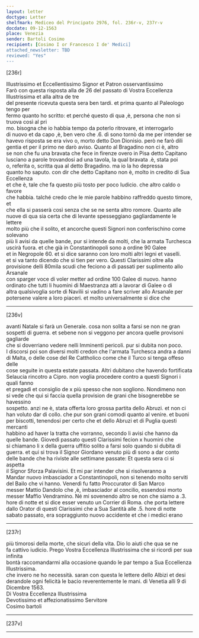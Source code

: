 ```yaml
---
layout: letter
doctype: Letter
shelfmark: Mediceo del Principato 2976, fol. 236r-v, 237r-v
docdate: 09-12-1563
place: Venezia
sender: Bartoli Cosimo
recipient: [Cosimo I or Francesco I de' Medici]
attached_newsletter: TBD
reviewed: "Yes"
---
```


[236r]  
  
  
Illustrissimo et Eccellentissimo Signor et Patron osservantissimo  
Farò con questa risposta alla de 26 del passato di Vostra Eccellenza Illustrissima et alla altra de tre  
del presente ricevuta questa sera ben tardi. et prima quanto al Paleologo tengo per  
fermo quanto ho scritto: et perché questo di qua ,è, persona che non si truova così al pri  
mo. bisogna che io habbia tempo da poterlo ritrovare, et interrogarlo  
di nuovo et da capo ,è, ben vero che .6. dì sono tornò da me per intender se  
havevo risposta se era vivo o, morto detto Don Dionisio. però ne farò dili  
gentia et per il primo ne darò aviso. Quanto al Bragadino non ci è, altro  
se non che fu una bravata che fece in firenze overo in Pisa detto Capitano  
lusciano a parole trovandosi ad una tavola, la qual bravata .è, stata poi  
o, referita o, scritta qua al detto Bragadino. ma io la ho depressa  
quanto ho saputo. con dir che detto Capitano non è, molto in credito di Sua Eccellenza  
et che è, tale che fa questo più tosto per poco Iudicio. che altro caldo o favore  
che habbia. talché credo che le mie parole habbino raffreddo questo timore, et  
che ella si passerà così senza che se ne senta altro romore. Quanto alle  
nuove di qua sia certa che di levante spesseggiano gagliardamente le lettere  
molto più che il solito, et ancorche questi Signori non conferischino come solevano  
più li avisi da quelle bande, pur si intende da molti, che la armata Turchesca  
uscirà fuora. et che già in Constantinopoli sono a ordine 90 Galee  
et in Negropole 60. et si dice saranno con loro molti altri legni et vaselli.  
et si va tanto dicendo che si tien per vero. Questi Clarissimi oltre alla  
provisione delli 80mila scudi che feciono a dì passati per suplimento allo Arsanale  
con sparger voce di voler metter ad ordine 100 Galee di nuovo. hanno  
ordinato che tutti li huomini di Maestranza atti a lavorar di Galee o di  
altra qualsivoglia sorte di Navilii si vadino a fare scriver allo Arsanale per  
potersene valere a loro piaceri. et molto universalmente si dice che  
  
---  

[236v]  
  
  
avanti Natale si farà un Generale. cosa non solita a farsi se non ne gran  
sospetti di guerra. et sebene non si veggono per ancora quelle provisoni gagliarde  
che si doverriano vedere nelli Imminenti pericoli. pur si dubita non poco.  
I discorsi poi son diversi molti credon che l'armata Turchesca andra a danni  
di Malta, o delle cose del Re Cattholico come che il Turco si tenga offeso delle  
cose seguite in questa estate passata. Altri dubitano che havendo fortificata  
Selaucia rincotro a Cipro. non voglia procedere contro a questi Signori i quali fanno  
et pregadi et consiglio de x più spesso che non sogliono. Nondimeno non  
si vede che qui si faccia quella provision de grani che bisognerebbe se havessino  
sospetto. anzi ne è, stata offerta loro grossa partita dello Abruzi. et non ci  
han voluto dar di collo. che pur son grani comodi quanto al venire. et buoni  
per biscotti, tenendosi per certo che et dello Abruzi et di Puglia questi mercanti  
habbino ad haver la tratta che vorranno, secondo li avisi che hanno da  
quelle bande. Giovedì passato questi Clarissimi fecion x huomini che  
si chiamano li x della guerra uffitio solito a farsi solo quando si dubita di  
guerra. et qui si trova il Signor Giordano venuto più dì sono a dar conto  
delle bande che ha riviste alle settimane passate: Et questa sera ci si aspetta  
il Signor Sforza Palavisini. Et mi par intender che si risolveranno a  
Mandar nuovo imbasciador a Constantinopoli, non si tenendo molto serviti  
del Bailo che vi hanno. Venerdì fu fatto Proccurator di San Marco  
messer Mattio Dandolo che ,è, imbasciador al concilio, essendosi morto  
messer Maffio Vendramino. Né mi sovenendo altro se non che siamo a .3.  
hore di notte et si dice esser venuto un Corrier di Roma. che porta lettere  
dallo Orator di questi Clarissimi che a Sua Santità alle .5. hore di notte  
sabato passato, era sopraggiunto nuovo accidente et che i medici erano  
  
---  

[237r]  
  
  
più timorosi della morte, che sicuri della vita. Dio lo aiuti che qua se ne  
fa cattivo iudicio. Prego Vostra Eccellenza Illustrissima che si ricordi per sua infinita  
bontà raccomandarmi alla occasione quando le par tempo a Sua Eccellenza Illustrissima.  
che invero ne ho necessità. saran con questa le lettere dello Albizi et desi  
derandole ogni felicità le bacio reverentemente le mani. di Venetia alli 9 di  
Dicembre 1563.  
Di Vostra Eccellenza Illustrissima  
Devotissimo et affezionatissimo Servitore  
Cosimo bartoli  
  
---  

[237v]  
  
  
  
---  

